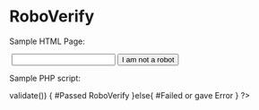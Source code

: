 # RoboVerify
Sample HTML Page:
		<form action="test-validate.php" method="post">
		  <img src="img.php" alt="" />
			<input type="text" name="code">
			<input type="submit" value="I am not a robot">
		</form>


Sample PHP script:
<?php

require_once "val.php";

$ver = new RoboVerify;

if ($ver->validate()) {
	#Passed RoboVerify
}else{
	#Failed or gave Error
}

?>
